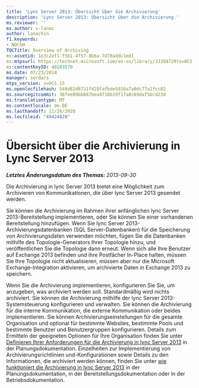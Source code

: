 ```yaml
---
title: 'Lync Server 2013: Übersicht über die Archivierung'
description: 'Lync Server 2013: Übersicht über die Archivierung.'
ms.reviewer: ''
ms.author: v-lanac
author: lanachin
f1.keywords:
- NOCSH
TOCTitle: Overview of Archiving
ms:assetid: 1e3c2ef1-f561-4f57-8b6a-7d78addc1ed1
ms:mtpsurl: https://technet.microsoft.com/en-us/library/JJ204729(v=OCS.15)
ms:contentKeyID: 48183570
ms.date: 07/23/2014
manager: serdars
mtps_version: v=OCS.15
ms.openlocfilehash: 548d82d6731fd28fafbde5816a7a0dc77a1fcc02
ms.sourcegitcommit: 36fee89bb887bea4f18b19f17a8c69daf5bc423d
ms.translationtype: MT
ms.contentlocale: de-DE
ms.lasthandoff: 11/26/2020
ms.locfileid: "49424828"
---
```

# <a name="overview-of-archiving-in-lync-server-2013"></a>Übersicht über die Archivierung in Lync Server 2013

<div data-xmlns="http://www.w3.org/1999/xhtml">

<div class="topic" data-xmlns="http://www.w3.org/1999/xhtml" data-msxsl="urn:schemas-microsoft-com:xslt" data-cs="https://msdn.microsoft.com/">

<div data-asp="https://msdn2.microsoft.com/asp">



</div>

<div id="mainSection">

<div id="mainBody">

<span> </span>

_**Letztes Änderungsdatum des Themas:** 2013-09-30_

Die Archivierung in lync Server 2013 bietet eine Möglichkeit zum Archivieren von Kommunikationen, die über lync Server 2013 gesendet werden.

Sie können die Archivierung im Rahmen ihrer anfänglichen lync Server 2013-Bereitstellung implementieren, oder Sie können Sie einer vorhandenen Bereitstellung hinzufügen. Wenn Sie lync Server 2013-Archivierungsdatenbanken (SQL Server-Datenbanken) für die Speicherung von Archivierungsdaten verwenden möchten, fügen Sie die Datenbanken mithilfe des Topologie-Generators Ihrer Topologie hinzu, und veröffentlichen Sie die Topologie dann erneut. Wenn sich alle Ihre Benutzer auf Exchange 2013 befinden und ihre Postfächer In-Place halten, müssen Sie Ihre Topologie nicht aktualisieren, müssen aber nur die Microsoft Exchange-Integration aktivieren, um archivierte Daten in Exchange 2013 zu speichern.

Wenn Sie die Archivierung implementieren, konfigurieren Sie Sie, um anzugeben, was archiviert werden soll. Standardmäßig wird nichts archiviert. Sie können die Archivierung mithilfe der lync Server 2013-Systemsteuerung konfigurieren und verwalten. Sie können die Archivierung für die interne Kommunikation, die externe Kommunikation oder beides implementieren. Sie können Archivierungseinstellungen für die gesamte Organisation und optional für bestimmte Websites, bestimmte Pools und bestimmte Benutzer und Benutzergruppen konfigurieren. Details zum Ermitteln der geeigneten Optionen für Ihre Organisation finden Sie unter [Definieren Ihrer Anforderungen für die Archivierung in lync Server 2013](lync-server-2013-defining-your-requirements-for-archiving.md) in der Planungsdokumentation. Einzelheiten zur Implementierung von Archivierungsrichtlinien und-Konfigurationen sowie Details zu den Informationen, die archiviert werden können, finden Sie unter [wie funktioniert die Archivierung in lync Server 2013](lync-server-2013-how-archiving-works.md) in der Planungsdokumentation, in der Bereitstellungsdokumentation oder in der Betriebsdokumentation.

</div>

<span> </span>

</div>

</div>

</div>


